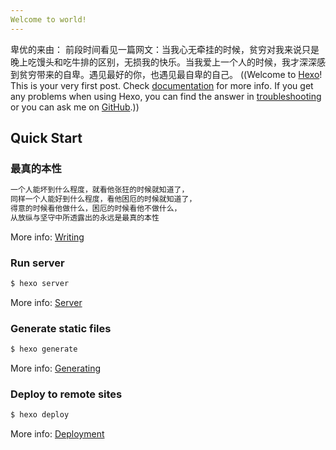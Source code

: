 ```yaml
---
Welcome to world!
---
```

卑优的来由：
前段时间看见一篇网文：当我心无牵挂的时候，贫穷对我来说只是晚上吃馒头和吃牛排的区别，无损我的快乐。当我爱上一个人的时候，我才深深感到贫穷带来的自卑。遇见最好的你，也遇见最自卑的自己。
((Welcome to [Hexo](https://hexo.io/)! This is your very first post. Check [documentation](https://hexo.io/docs/) for more info. If you get any problems when using Hexo, you can find the answer in [troubleshooting](https://hexo.io/docs/troubleshooting.html) or you can ask me on [GitHub](https://github.com/hexojs/hexo/issues).))

## Quick Start

### 最真的本性

``` bash
一个人能坏到什么程度，就看他张狂的时候就知道了，
同样一个人能好到什么程度，看他困厄的时候就知道了，
得意的时候看他做什么，困厄的时候看他不做什么，
从放纵与坚守中所透露出的永远是最真的本性
```

More info: [Writing](https://hexo.io/docs/writing.html)

### Run server

``` bash
$ hexo server
```

More info: [Server](https://hexo.io/docs/server.html)

### Generate static files

``` bash
$ hexo generate
```

More info: [Generating](https://hexo.io/docs/generating.html)

### Deploy to remote sites

``` bash
$ hexo deploy
```

More info: [Deployment](https://hexo.io/docs/one-command-deployment.html)
